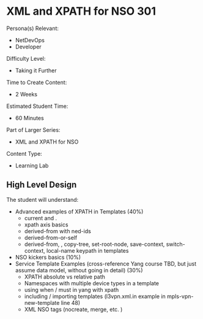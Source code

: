 # XML and XPATH for NSO 301

Persona(s) Relevant:

- NetDevOps
- Developer

Difficulty Level:

- Taking it Further

Time to Create Content:

- 2 Weeks

Estimated Student Time:

- 60 Minutes

Part of Larger Series:

- XML and XPATH for NSO

Content Type:

- Learning Lab

## High Level Design

The student will understand:

- Advanced examples of XPATH in Templates (40%)
  - current and .
  - xpath axis basics
  - derived-from with ned-ids
  - derived-from-or-self
  - derived-from, , copy-tree, set-root-node, save-context, switch-context, local-name keypath in templates
- NSO kickers basics (10%)
- Service Template Examples (cross-reference Yang course TBD, but just assume data model, without going in detail) (30%)
  - XPATH absolute vs relative path
  - Namespaces with multiple device types in a template 
  - using when / must in yang with xpath
  - including / importing templates (l3vpn.xml.in example in mpls-vpn-new-template line 48)
  - XML NSO tags (nocreate, merge, etc. )

